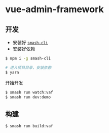 # vue-admin-framework

## 开发

- 安装好 [`smash-cli`](https://www.smash-cli.com/)
- 安装好依赖

```bash
$ npm i -g smash-cli

# 进入项目目录，安装依赖
$ yarn
```

开始开发

```bash
$ smash run watch:vaf
$ smash run dev:demo
```

## 构建

```bash
$ smash run build:vaf
```
